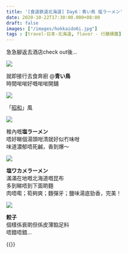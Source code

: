 ```yaml
---
title: '[食道鉄道北海道] Day6：青い鳥 塩ラーメン'
date: 2020-10-22T17:30:00.000+08:00
draft: false
images: ["/images/hokkaido6i.jpg"]
tags : [travel-日本-北海道, flavor - 行膳積腹]
---
```


急急腳返去酒店check out後...

![](/images/hokkaido6i1.jpg)

就即接行去食奔廚 @**青い鳥**  
時間啱啱好嘅啱啱開舖  

![](/images/hokkaido6i2.jpg)

「[昭和](https://hidie.net/hokkaido6g/)」風

![](/images/hokkaido6i3.jpg)

稚內嘅**塩ラーメン**  
唔好睇個湯頭咁清就好似冇味咁  
味道濃郁唔死鹹，香到爆～  

![](/images/hokkaido6i4.jpg)

**塩ワカメラーメン**  
滿滿在地嘅北海道嘅昆布  
多到睇唔到下面啲麵  
肉唔嚡；筍夠爽；麵彈牙；鹽味湯底勁香，完美！  

![](/images/hokkaido6i5.jpg)
   
**餃子**  
個樣係衰啲但係皮薄餡足料  
唔錯唔錯...

   
{{<hokkaido>}}
